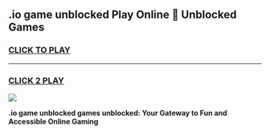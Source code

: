 
## .io game unblocked Play Online 👋 Unblocked Games
<h3>
<a href="https://premium.freeplayer.one?title=.io_game_unblocked&ref=19F">CLICK TO PLAY</a></h3>
<hr>

<h3>
<a href="https://premium.freeplayer.one?title=.io_game_unblocked&ref=19F">CLICK 2 PLAY</a>
  
</h3>

<a href="https://premium.freeplayer.one?title=.io_game_unblocked&ref=19F"><img src="https://clearcache.store/games.png"></a>


**.io game unblocked games unblocked: Your Gateway to Fun and Accessible Online Gaming**
